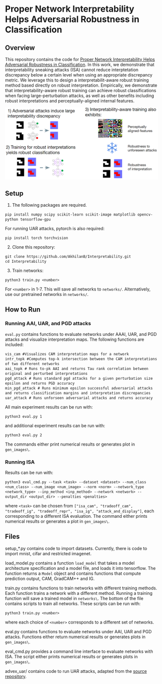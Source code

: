 # Proper Network Interpretability Helps Adversarial Robustness in Classification

## Overview
This repository contains the code for [Proper Network Interpretability Helps Adversarial Robustness in Classification](). In this work, we demonstrate that interpretability sneaking attacks (ISA) cannot reduce interptetation discrepancy below a certain level when using an appropriate discrepancy metric. We leverage this to design a interpretabilit-aware robust training method based directly on robust interpretation. Empirically, we demonstrate that interpretability-aware robust training can achieve robust classifications when facing large-perturbation attacks, as well as other benefits including robust interpretations and perceptually-aligned internal features.

![Summary](Interpretability_Summary.PNG)

## Setup

1. The following packages are required.
```
pip install numpy scipy scikit-learn scikit-image matplotlib opencv-python tensorflow-gpu
```
For running UAR attacks, pytorch is also required:
```
pip install torch torchvision
```

2. Clone this repository:

```
git clone https://github.com/AkhilanB/Interpretability.git
cd Interpretability
```

3. Train networks:
```
python3 train.py <number>
```
For `<number>` in 1-7. This will save all networks to `networks/`. Alternatively, use our pretrained networks in `networks/`.

## How to Run

### Running AAI, UAR, and PGD attacks
`eval.py` contains functions to evaluate networks under AAAI, UAR, and PGD attacks and visualize interpretation maps. The following functions are included:
```
vis_cam #Visualizes CAM interpretation maps for a network
intr_topk #Computes top-k intersection between the CAM interpretations of two different networks
aai_topk # Runs to-pk AAI and returns Tau rank correlation between original and perturbed interpretations
pgd_attack # Runs standard pgd attacks for a given perturbation size epsilon and returns PGD accuracy
min_pgd_attack # Runs minimum epsilon successful adversarial attacks and returns classification margins and interpretation discrepancies
uar_attack # Runs unforseen adversarial attacks and returns accuracy
```

All main experiment results can be run with: 
```
python3 eval.py 1
```
and additional experiment results can be run with:
```
python3 eval.py 2
```
The commands either print numerical results or generates plot in `gen_images\`.

### Running ISA
Results can be run with:
```
python3 eval_cmd.py --task <task> --dataset <dataset> --num_class <num_class> --num_image <num_image> --norm <norm> --network_type <network_type> --inp_method <inp_method> --network <network> --output_dir <output_dir> --penalties <penalties>
```
where `<task>` can be chosen from `["isa_cam", "tradeoff_cam", "tradeoff_ig", "tradeoff_repr", "isa_ig", "attack_and_display"]`, each corresponding to a different ISA evaluation. The command either prints numerical results or generates a plot in `gen_images\`.


## Files
setup_*.py contains code to import datasets. Currently, there is code to import mnist, cifar and restricted imagenet.

load_model.py contains a function `load_model` that takes a model architecture specification and a model file, and loads it into tensorflow. The function returns a `Model` object and contains functions that compute prediction output, CAM, GradCAM++ and IG.

train.py contains functions to train networks with different training methods. Each function trains a network with a different method. Running a training function will save a trained model in `networks\`. The bottom of the file contains scripts to train all networks. These scripts can be run with:
```
python3 train.py <number>
```
where each choice of `<number>` corresponds to a different set of networks.

eval.py contains functions to evaluate networks under AAI, UAR and PGD attacks. Functions either return numerical results or generates plots in `gen_images\`. 

eval_cmd.py provides a command line interface to evaluate networks with ISA. The script either prints numerical results or generates plots in `gen_images\`.

advex_uar/ contains code to run UAR attacks, adapted from the [source repository](https://github.com/ddkang/advex-uar).



